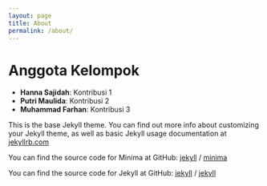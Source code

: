 ```yaml
---
layout: page
title: About
permalink: /about/
---
```


# Anggota Kelompok
- **Hanna Sajidah**: Kontribusi 1
- **Putri Maulida**: Kontribusi 2
- **Muhammad Farhan**: Kontribusi 3

This is the base Jekyll theme. You can find out more info about customizing your Jekyll theme, as well as basic Jekyll usage documentation at [jekyllrb.com](https://jekyllrb.com/)

You can find the source code for Minima at GitHub:
[jekyll][jekyll-organization] /
[minima](https://github.com/jekyll/minima)

You can find the source code for Jekyll at GitHub:
[jekyll][jekyll-organization] /
[jekyll](https://github.com/jekyll/jekyll)


[jekyll-organization]: https://github.com/jekyll
